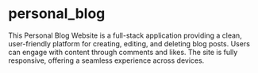# personal_blog
This Personal Blog Website is a full-stack application providing a clean, user-friendly platform for creating, editing, and deleting blog posts. Users can engage with content through comments and likes. The site is fully responsive, offering a seamless experience across devices.

